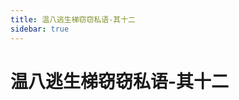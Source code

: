 ```yaml
---
title: 温八逃生梯窃窃私语-其十二
sidebar: true
---
```


# 温八逃生梯窃窃私语-其十二

<ClientOnly>
<title-pv/>
</ClientOnly>

<ClientOnly>
  <leave/>
</ClientOnly/>